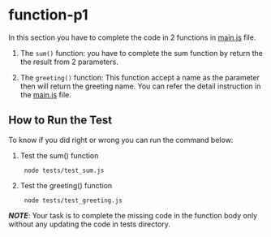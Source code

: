 # function-p1

In this section you have to complete the code in 2 functions in [main.js](main.js) file.

1. The `sum()` function: you have to complete the sum function by return the the result from 2 parameters.

2. The `greeting()` function: This function accept a name as the parameter then will return the greeting name. You can refer the detail instruction in the [main.js](main.js) file.


## How to Run the Test

To know if you did right or wrong you can run the command below:

1. Test the sum() function

        node tests/test_sum.js

2. Test the greeting() function

        node tests/test_greeting.js

***NOTE***: Your task is to complete the missing code in the function body only without any updating the code in tests directory.